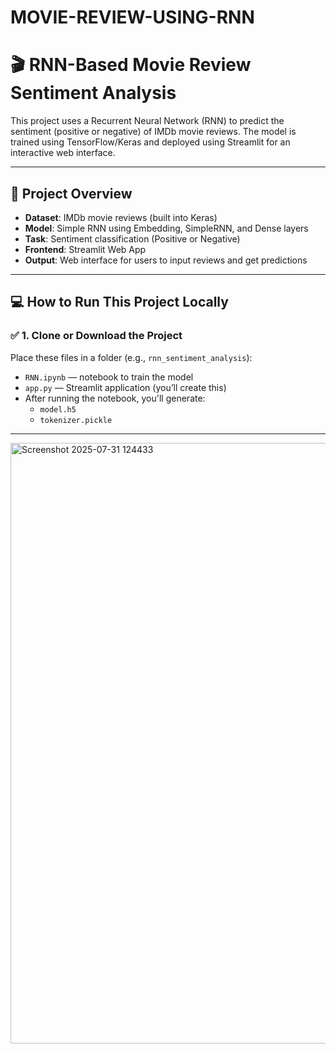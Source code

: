 # MOVIE-REVIEW-USING-RNN


# 🎬 RNN-Based Movie Review Sentiment Analysis

This project uses a Recurrent Neural Network (RNN) to predict the sentiment (positive or negative) of IMDb movie reviews. The model is trained using TensorFlow/Keras and deployed using Streamlit for an interactive web interface.

---

## 📌 Project Overview

- **Dataset**: IMDb movie reviews (built into Keras)
- **Model**: Simple RNN using Embedding, SimpleRNN, and Dense layers
- **Task**: Sentiment classification (Positive or Negative)
- **Frontend**: Streamlit Web App
- **Output**: Web interface for users to input reviews and get predictions

---

## 💻 How to Run This Project Locally

### ✅ 1. Clone or Download the Project

Place these files in a folder (e.g., `rnn_sentiment_analysis`):

- `RNN.ipynb` — notebook to train the model
- `app.py` — Streamlit application (you’ll create this)
- After running the notebook, you'll generate:
  - `model.h5`
  - `tokenizer.pickle`

---



<img width="1913" height="961" alt="Screenshot 2025-07-31 124433" src="https://github.com/user-attachments/assets/a0030aaf-fda5-4d44-833e-a265413da799" />

